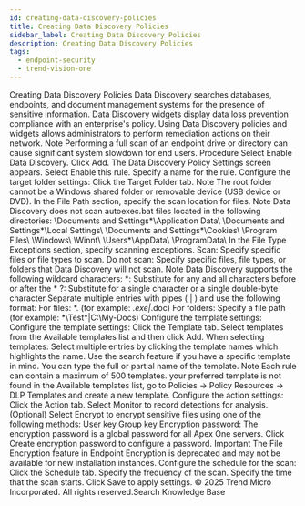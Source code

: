 ```yaml
---
id: creating-data-discovery-policies
title: Creating Data Discovery Policies
sidebar_label: Creating Data Discovery Policies
description: Creating Data Discovery Policies
tags:
  - endpoint-security
  - trend-vision-one
---
```


 Creating Data Discovery Policies Data Discovery searches databases, endpoints, and document management systems for the presence of sensitive information. Data Discovery widgets display data loss prevention compliance with an enterprise's policy. Using Data Discovery policies and widgets allows administrators to perform remediation actions on their network. Note Performing a full scan of an endpoint drive or directory can cause significant system slowdown for end users. Procedure Select Enable Data Discovery. Click Add. The Data Discovery Policy Settings screen appears. Select Enable this rule. Specify a name for the rule. Configure the target folder settings: Click the Target Folder tab. Note The root folder cannot be a Windows shared folder or removable device (USB device or DVD). In the File Path section, specify the scan location for files. Note Data Discovery does not scan autoexec.bat files located in the following directories: \Documents and Settings\*\Application Data\ \Documents and Settings\*\Local Settings\ \Documents and Settings\*\Cookies\ \Program Files\ \Windows\ \Winnt\ \Users\*\AppData\ \ProgramData\ In the File Type Exceptions section, specify scanning exceptions. Scan: Specify specific files or file types to scan. Do not scan: Specify specific files, file types, or folders that Data Discovery will not scan. Note Data Discovery supports the following wildcard characters: *: Substitute for any and all characters before or after the * ?: Substitute for a single character or a single double-byte character Separate multiple entries with pipes ( | ) and use the following format: For files: *.<file extension> (for example: *.exe|*.doc) For folders: Specify a file path (for example: *\Test\*|C:\My-Docs\) Configure the template settings: Configure the template settings: Click the Template tab. Select templates from the Available templates list and then click Add. When selecting templates: Select multiple entries by clicking the template names which highlights the name. Use the search feature if you have a specific template in mind. You can type the full or partial name of the template. Note Each rule can contain a maximum of 500 templates. your preferred template is not found in the Available templates list, go to Policies → Policy Resources → DLP Templates and create a new template. Configure the action settings: Click the Action tab. Select Monitor to record detections for analysis. (Optional) Select Encrypt to encrypt sensitive files using one of the following methods: User key Group key Encryption password: The encryption password is a global password for all Apex One servers. Click Create encryption password to configure a password. Important The File Encryption feature in Endpoint Encryption is deprecated and may not be available for new installation instances. Configure the schedule for the scan: Click the Schedule tab. Specify the frequency of the scan. Specify the time that the scan starts. Click Save to apply settings. © 2025 Trend Micro Incorporated. All rights reserved.Search Knowledge Base
